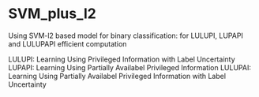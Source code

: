 # SVM_plus_l2
Using SVM-l2 based model for binary classification: for LULUPI, LUPAPI and LULUPAPI efficient computation

LULUPI: Learning Using Privileged Information with Label Uncertainty
LUPAPI: Learning Using Partially Availabel Privileged Information
LULUPAI: Learning Using Partially Availabel Privileged Information with Label Uncertainty
